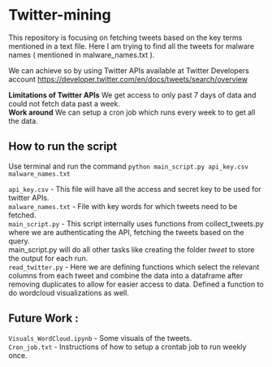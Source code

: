 # Twitter-mining

This repository is focusing on fetching tweets based on the key terms mentioned in a text file. Here I am trying to find all the tweets for malware names ( mentioned in malware_names.txt ). 

We can achieve so by using Twitter APIs available at Twitter Developers account  https://developer.twitter.com/en/docs/tweets/search/overview

**Limitations of Twitter APIs**
We get access to only past 7 days of data and could not fetch data past a week.<br />
**Work around**
We can setup a cron job which runs every week to to get all the data.<br />

## How to run the script
Use terminal and run the command `python main_script.py api_key.csv malware_names.txt`

`api_key.csv` - This file will have all the access and secret key to be used for twitter APIs.<br />
`malware_names.txt` - File with key words for which tweets need to be fetched.<br />
`main_script.py` - This script internally uses functions from collect_tweets.py where we are authenticating the API,
                 fetching the tweets based on the query.<br />
                 main_script.py will do all other tasks like creating the folder *tweet* to store the output for each run.<br />
`read_twitter.py` - Here we are defining functions which select the relevant columns from each tweet and combine the data 
                  into a dataframe after removing duplicates to allow for easier access to data. Defined a function to do
                  wordcloud visualizations as well.<br />


## Future Work :<br />
`Visuals_WordCloud.ipynb` - Some visuals of the tweets.<br />
`Cron_job.txt` - Instructions of how to setup a crontab job to run weekly once.<br />



